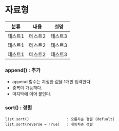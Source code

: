 # 자료형

|분류|내용|설명|
|-|-|-|
|테스트1|테스트2|테스트3|
|테스트1|테스트2|테스트3|
|테스트1|테스트2|테스트3|


### append() : 추가
- append 함수는 지정한 값을 1개만 입력한다.
- 중복이 가능하다.
- 마지막에 이어 붙인다.

### sort() : 정렬
    list.sort()                 : 오름차순 정렬 (defualt)
    list.sort(reverse = True)   : 내림차순 정렬